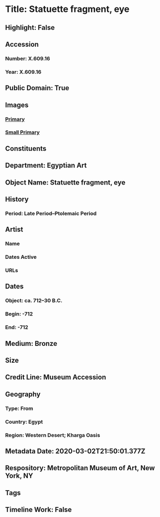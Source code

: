 # Title: Statuette fragment, eye
## Highlight: False
## Accession
### Number: X.609.16
### Year: X.609.16
## Public Domain: True
## Images
### [Primary](https://images.metmuseum.org/CRDImages/eg/original/sfx-609-1.jpg)
### [Small Primary](https://images.metmuseum.org/CRDImages/eg/web-large/sfx-609-1.jpg)
## Constituents
## Department: Egyptian Art
## Object Name: Statuette fragment, eye
## History
### Period: Late Period–Ptolemaic Period
## Artist
### Name
### Dates Active
### URLs
## Dates
### Object: ca. 712–30 B.C.
### Begin: -712
### End: -712
## Medium: Bronze
## Size
## Credit Line: Museum Accession
## Geography
### Type: From
### Country: Egypt
### Region: Western Desert; Kharga Oasis
## Metadata Date: 2020-03-02T21:50:01.377Z
## Respository: Metropolitan Museum of Art, New York, NY
## Tags
## Timeline Work: False